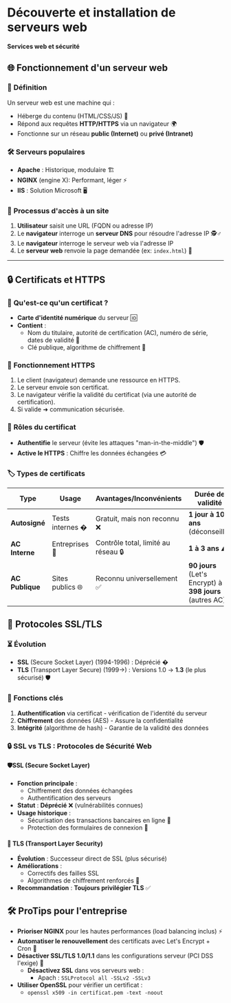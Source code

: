 # **Découverte et installation de serveurs web**  
**Services web et sécurité**  

## 🌐 **Fonctionnement d'un serveur web**  
### 📌 **Définition**  
Un serveur web est une machine qui :  
- Héberge du contenu (HTML/CSS/JS) 📂  
- Répond aux requêtes **HTTP/HTTPS** via un navigateur 🌍  
- Fonctionne sur un réseau **public (Internet)** ou **privé (Intranet)**  

### 🛠️ **Serveurs populaires**  
- **Apache** : Historique, modulaire 🏗️  
- **NGINX** (engine X): Performant, léger ⚡  
- **IIS** : Solution Microsoft 🖥️  

### 🔄 **Processus d'accès à un site**  
1. **Utilisateur** saisit une URL (FQDN ou adresse IP) 
2. Le **navigateur** interroge un **serveur DNS** pour résoudre l'adresse IP 🕵️♂️
3. Le **navigateur** interroge le serveur web via l'adresse IP
4. Le **serveur web** renvoie la page demandée (ex: `index.html`) 📄  

---

## 🔒 **Certificats et HTTPS**  
### 📜 **Qu'est-ce qu'un certificat ?**  
- **Carte d'identité numérique** du serveur 🆔  
- **Contient** :  
  - Nom du titulaire, autorité de certification (AC), numéro de série, dates de validité 📅  
  - Clé publique, algorithme de chiffrement 🔑  

### 🔄 **Fonctionnement HTTPS**
1. Le client (navigateur) demande une ressource en HTTPS.
2. Le serveur envoie son certificat.
3. Le navigateur vérifie la validité du certificat (via une autorité de certification).
4. Si valide ➜ communication sécurisée.

### 🔐 **Rôles du certificat**  
- **Authentifie** le serveur (évite les attaques "man-in-the-middle") 🛡️  
- **Active le HTTPS** : Chiffre les données échangées 💳  

### 🏷️ **Types de certificats**  
| Type            | Usage            | Avantages/Inconvénients             | Durée de validité                                        |
| --------------- | ---------------- | ----------------------------------- | -------------------------------------------------------- |
| **Autosigné**   | Tests internes � | Gratuit, mais non reconnu ❌         | **1 jour à 10 ans** (déconseillé)                        |
| **AC Interne**  | Entreprises 🏢   | Contrôle total, limité au réseau 🔒 | **1 à 3 ans** ⚠️                                         |
| **AC Publique** | Sites publics 🌐 | Reconnu universellement ✅           | **90 jours** (Let's Encrypt) à **398 jours** (autres AC) |
 
## 🔐 **Protocoles SSL/TLS**  
### ⏳ **Évolution**  
- **SSL** (Secure Socket Layer) (1994-1996) : Déprécié �  
- **TLS** (Transport Layer Secure) (1999→) : Versions 1.0 → **1.3** (le plus sécurisé) 🛡️  

### 🎯 **Fonctions clés**  
1. **Authentification** via certificat - vérification de l'identité du serveur 
2. **Chiffrement** des données (AES) - Assure la confidentialité 
3. **Intégrité** (algorithme de hash)  - Garantie de la validité des données

### 🔒 **SSL vs TLS : Protocoles de Sécurité Web**

<!-- tabs:start --> 
####  **🛡️SSL (Secure Socket Layer)**
- **Fonction principale** :  
  - Chiffrement des données échangées  
  - Authentification des serveurs  
- **Statut** : **Déprécié** ❌ (vulnérabilités connues)  
- **Usage historique** :  
  - Sécurisation des transactions bancaires en ligne 🏦  
  - Protection des formulaires de connexion 🔑  

####  **🚀 TLS (Transport Layer Security)**
- **Évolution** : Successeur direct de SSL (plus sécurisé)  
- **Améliorations** :  
  - Correctifs des failles SSL  
  - Algorithmes de chiffrement renforcés 🔐  
- **Recommandation** : **Toujours privilégier TLS** ✅  
<!-- tabs:end --> 
## 🛠️ **ProTips pour l'entreprise**  
- **Prioriser NGINX** pour les hautes performances (load balancing inclus) ⚡  
- **Automatiser le renouvellement** des certificats avec Let's Encrypt + Cron 🚀  
- **Désactiver SSL/TLS 1.0/1.1** dans les configurations serveur (PCI DSS l'exige) 🛑  
	- **Désactivez SSL** dans vos serveurs web :  
		- Apach : ``SSLProtocol all -SSLv2 -SSLv3``
- **Utiliser OpenSSL** pour vérifier un certificat :  
	-   ``openssl x509 -in certificat.pem -text -noout``
